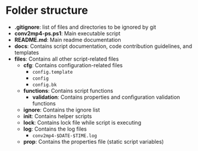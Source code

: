 # Folder structure

- **.gitignore**: list of files and directories to be ignored by git
- **conv2mp4-ps.ps1**: Main executable script
- **README.md**: Main readme documentation
- **docs**: Contains script documentation, code contribution guidelines, and templates
- **files**: Contains all other script-related files
    - **cfg**: Contains configuration-related files
        - `config.template`
        - `config`
        - `config.bk`
    - **functions**: Contains script functions
        - **validation**: Contains properties and configuration validation functions
    - **ignore**: Contains the ignore list
    - **init**: Contains helper scripts
    - **lock**: Contains lock file while script is executing
    - **log**: Contains the log files
        - `conv2mp4-$DATE-$TIME.log`
    - **prop**: Contains the properties file (static script variables)